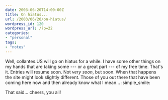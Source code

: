 ```yaml
---
date: 2003-06-20T14:00:00Z
title: On hiatus...
url: /2003/06/20/on-hiatus/
wordpress_id: 120
wordpress_url: /?p=22
categories:
- "personal"
tags:
- "notes"
---
```


Well, collantes.US will go on hiatus for a while. I have some other things on my hands that are taking some --- or a great part --- of my free time. That's it. Entries will resume soon. Not <em>very soon</em>, but soon. When that happens the site might look slightly different. Those of you out there that have been coming here now and then already know what I mean... :simple_smile:

That said... cheers, you all!
